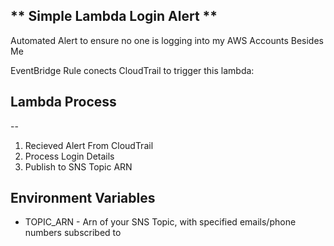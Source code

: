 ## ** Simple Lambda Login Alert **

Automated Alert to ensure no one is logging into my AWS Accounts Besides Me 

EventBridge Rule conects CloudTrail to trigger this lambda:

## Lambda Process
-- 
1. Recieved Alert From CloudTrail
2. Process Login Details
3. Publish to SNS Topic ARN

## Environment Variables 
- TOPIC_ARN - Arn of your SNS Topic, with specified emails/phone numbers subscribed to
